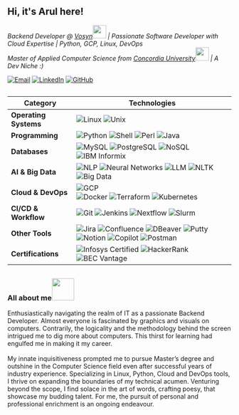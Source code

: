 <h2> Hi, it's Arul here!</h2>

<p><em>Backend Developer @ <a href="https://vosyn.ai">Vosyn</a><img src="https://media.giphy.com/media/WUlplcMpOCEmTGBtBW/giphy.gif" width="30"> | Passionate Software Developer with Cloud Expertise | Python, GCP, Linux, DevOps </br> Master of Applied Computer Science from <a href="https://www.concordia.ca">Concordia University</a><img src="https://media.giphy.com/media/fYSnHlufseco8Fh93Z/giphy.gif" width="30"> | A Dev Niche :)
</em></p>

[![Email](https://img.shields.io/badge/-Email-red?style=flat-square&logo=gmail&logoColor=white)](mailto:arulkiruthika210@gmail.com) 
[![LinkedIn](https://img.shields.io/badge/-LinkedIn-blue?style=flat-square&logo=linkedin&logoColor=white)](https://www.linkedin.com/in/arul210/) 
[![GitHub](https://img.shields.io/badge/-GitHub-black?style=flat-square&logo=github&logoColor=white)](https://github.com/arul210)

<h2></h2>

| Category                | Technologies |
|-------------------------|-------------|
| **Operating Systems**   | ![Linux](https://img.shields.io/badge/Linux-RedHat%2C%20CentOS%2C%20Mint-blue?logo=linux) ![Unix](https://img.shields.io/badge/Unix-AIX-lightgrey?logo=unix) |
| **Programming**         | ![Python](https://img.shields.io/badge/Python-🐍-blue?logo=python) ![Shell](https://img.shields.io/badge/Shell-🖥-lightgrey?logo=powershell) ![Perl](https://img.shields.io/badge/Perl-🐪-blueviolet?logo=perl) ![Java](https://img.shields.io/badge/Java-Basic-orange?logo=java) |
| **Databases**           | ![MySQL](https://img.shields.io/badge/MySQL-005C84?logo=mysql&logoColor=white) ![PostgreSQL](https://img.shields.io/badge/PostgreSQL-336791?logo=postgresql&logoColor=white) ![NoSQL](https://img.shields.io/badge/NoSQL-database-green) ![IBM Informix](https://img.shields.io/badge/IBM_Informix-Black?logo=ibm) |
| **AI & Big Data**       | ![NLP](https://img.shields.io/badge/NLP-🤖-blue) ![Neural Networks](https://img.shields.io/badge/Neural_Networks-🧠-yellow) ![LLM](https://img.shields.io/badge/LLM-💡-green) ![NLTK](https://img.shields.io/badge/NLTK-📖-orange) ![Big Data](https://img.shields.io/badge/Big_Data-📊-red) |
| **Cloud & DevOps**      | ![GCP](https://img.shields.io/badge/GCP-Compute_Engine%2C_Cloud_Storage%2C_Cloud_Build%2C_Cloud_Functions%2C_Cloud_Run%2C_Cloud_SQL%2C_BigQuery%2C_Artifact_Registry-4285F4?logo=googlecloud) <br> ![Docker](https://img.shields.io/badge/Docker-2496ED?logo=docker&logoColor=white) ![Terraform](https://img.shields.io/badge/Terraform-623CE4?logo=terraform&logoColor=white) ![Kubernetes](https://img.shields.io/badge/Kubernetes-326CE5?logo=kubernetes&logoColor=white) |
| **CI/CD & Workflow**    | ![Git](https://img.shields.io/badge/Git-F05032?logo=git&logoColor=white) ![Jenkins](https://img.shields.io/badge/Jenkins-D24939?logo=jenkins&logoColor=white) ![Nextflow](https://img.shields.io/badge/Nextflow-🔁-purple) ![Slurm](https://img.shields.io/badge/Slurm-🖥-lightgrey) |
| **Other Tools**         | ![Jira](https://img.shields.io/badge/Jira-0052CC?logo=jira&logoColor=white) ![Confluence](https://img.shields.io/badge/Confluence-172B4D?logo=confluence&logoColor=white) ![DBeaver](https://img.shields.io/badge/DBeaver-🐉-blue) ![Putty](https://img.shields.io/badge/PuTTY-🖥-lightgrey) ![Notion](https://img.shields.io/badge/Notion-000000?logo=notion&logoColor=white) ![Copilot](https://img.shields.io/badge/Copilot-🛠-green) ![Postman](https://img.shields.io/badge/Postman-FF6C37?logo=postman&logoColor=white) |
| **Certifications**      | ![Infosys Certified](https://img.shields.io/badge/Infosys_Certified_Python_Developer-Blue) ![HackerRank](https://img.shields.io/badge/HackerRank_Python_Certificate-Green) ![BEC Vantage](https://img.shields.io/badge/BEC_Vantage_Cambridge-Red) |

<h2></h2>
<h3>All about me<img src="https://media.giphy.com/media/mGcNjsfWAjY5AEZNw6/giphy.gif" width="50"></h3>
<p>Enthusiastically navigating the realm of IT as a passionate Backend Developer. Almost everyone is fascinated by graphics and visuals on computers. Contrarily, the logicality and the methodology behind the screen intrigued me to dig more about computers. This thirst for learning had engulfed me in making it my career. 
<br>
<br>
My innate inquisitiveness prompted me to pursue Master’s degree and outshine in the Computer Science field even after successful years of industry experience. Specializing in Linux, Python, Cloud and DevOps tools, I thrive on expanding the boundaries of my technical acumen. Venturing beyond the scope, I find solace in the art of words, crafting poesy, that showcase my budding talent. For me, the pursuit of personal and professional enrichment is an ongoing endeavour.</p>
